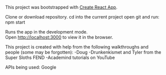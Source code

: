 This project was bootstrapped with [Create React App](https://github.com/facebook/create-react-app).

Clone or download repository.
cd into the current project
open git and run: npm start

Runs the app in the development mode.<br>
Open [http://localhost:3000](http://localhost:3000) to view it in the browser.

This project is created with help from the following walkthroughs and people (some may be forgotten):
	-Doug
	-Drunkenkismet and Tyler from the Super Sloths FEND
	-Academind tutorials on YouTube

APIs being used: Google